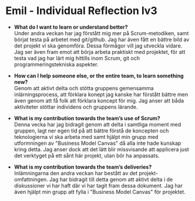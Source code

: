 # Emil - Individual Reflection lv3
* **What do I want to learn or understand better?**  
Under andra veckan har jag förstått mig mer på Scrum-metodiken, samt börjat testa på arbetet med git/github. Jag har även fått en bättre bild av det projekt vi ska genomföra. Dessa förmågor vill jag utveckla vidare. Jag ser även fram emot att börja arbeta praktiskt med projektet, för att testa vad jag har lärt mig hittills inom Scrum, git och programmeringstekniska aspekter. 


* **How can I help someone else, or the entire team, to learn something new?**  
Genom att aktivt delta och stötta gruppens gemensamma inlärningsprocess, att förklara konept jag kanske har förstått bättre men även genom att få folk att förklara koncept för mig. Jag anser att båda aktiviteter stöttar individens och gruppens lärande.


* **What is my contribution towards the team’s use of Scrum?**  
Denna vecka har jag bidragit genom att delta i samtliga moment med gruppen, lagt ner egen tid på att bättre förstå de koncepten och teknologierna vi ska arbeta med samt hjälpt min grupp med utformningen av "Business Model Canvas" då alla inte hade kunskap kring detta. Jag anser dock att det lätt blir missvisande att applicera just det verktyget på ett sånt här projekt, utan bör ha anpassats.


* **What is my contribution towards the team’s deliveries?**  
Inlämningarna den andra veckan har bestått av det projekt-omfattningen. Jag har bidragit till detta genom att aktivt delta i de diskussioner vi har haft där vi har tagit fram dessa dokument. Jag har även hjälpt min grupp att fylla i "Business Model Canvas" för projektet.
